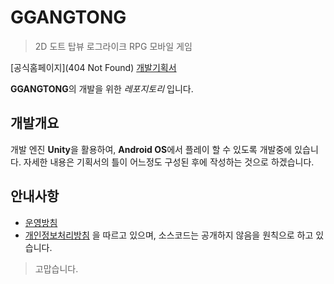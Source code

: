 # GGANGTONG
> 2D 도트 탑뷰 로그라이크 RPG 모바일 게임

[공식홈페이지](404 Not Found)
[개발기획서](https://docs.google.com/document/d/1FkL3b_NdGoOoAYr-zXqfTfg5DrXJ4PwPv5p2VGrxduU/edit)

**GGANGTONG**의 개발을 위한 _레포지토리_ 입니다.

## 개발개요
개발 엔진 **Unity**을 활용하여, **Android OS**에서 플레이 할 수 있도록 개발중에 있습니다.
자세한 내용은 기획서의 틀이 어느정도 구성된 후에 작성하는 것으로 하겠습니다.

## 안내사항
- [운영방침](https://docs.google.com/document/d/1HDwtiXW85lX6QxxeXO_hAVwFZfUtqVOZwX_QuPI_Owo/edit)
- [개인정보처리방침](https://docs.google.com/document/d/10KALLUzc3gdO5nO6i5g5X1SL72rQSKpPh5ZWvC_e1IA/edit#heading=h.6cujptgphtk6)
을 따르고 있으며, 소스코드는 공개하지 않음을 원칙으로 하고 있습니다.

> 고맙습니다.
